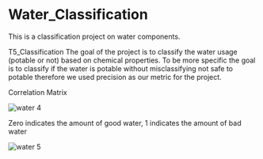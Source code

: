 # Water_Classification
This is a classification project on water components.

T5_Classification
The goal of the project is to classify the water usage (potable or not) based on chemical properties. To be more specific the goal is to classify if the water is potable without misclassifying not safe to potable therefore we used precision as our metric for the project.

Correlation Matrix

![water 4](https://user-images.githubusercontent.com/47735276/146361466-fbb560a8-a76c-4235-98e2-93499e2f5b78.jpeg)

Zero indicates the amount of good water, 1 indicates the amount of bad water

![water 5](https://user-images.githubusercontent.com/47735276/146361479-15c6b5ee-b952-4f53-bc8a-2dbb74c78ee3.jpeg)
